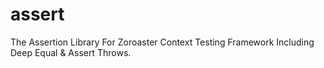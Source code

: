 # assert
The Assertion Library For Zoroaster Context Testing Framework Including Deep Equal &amp; Assert Throws.

